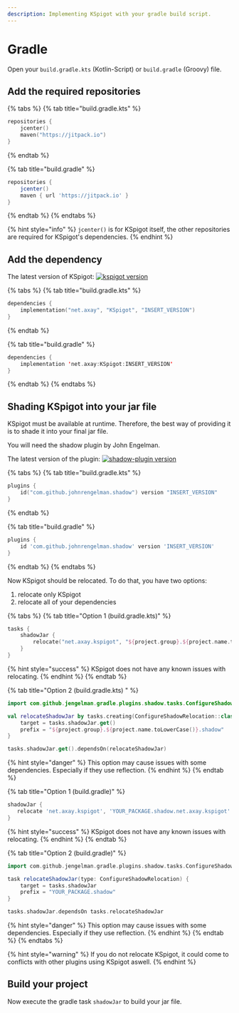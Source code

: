 ```yaml
---
description: Implementing KSpigot with your gradle build script.
---
```


# Gradle

Open your `build.gradle.kts` \(Kotlin-Script\) or `build.gradle` \(Groovy\) file.

## Add the required repositories

{% tabs %}
{% tab title="build.gradle.kts" %}
```kotlin
repositories {
    jcenter()
    maven("https://jitpack.io")
}
```
{% endtab %}

{% tab title="build.gradle" %}
```groovy
repositories {
    jcenter()
    maven { url 'https://jitpack.io' }
}
```
{% endtab %}
{% endtabs %}

{% hint style="info" %}
`jcenter()` is for KSpigot itself, the other repositories are required for KSpigot's dependencies.
{% endhint %}

## Add the dependency

The latest version of KSpigot: [ ![kspigot version](https://img.shields.io/bintray/v/bluefireoly/KSpigot/KSpigot?label=version&style=flat-square) ](gradle.md)

{% tabs %}
{% tab title="build.gradle.kts" %}
```kotlin
dependencies {
    implementation("net.axay", "KSpigot", "INSERT_VERSION")
}
```
{% endtab %}

{% tab title="build.gradle" %}
```kotlin
dependencies {
    implementation 'net.axay:KSpigot:INSERT_VERSION'
}
```
{% endtab %}
{% endtabs %}

## Shading KSpigot into your jar file

KSpigot must be available at runtime. Therefore, the best way of providing it is to shade it into your final jar file.

You will need the shadow plugin by John Engelman.

The latest version of the plugin: [ ![shadow-plugin version](https://api.bintray.com/packages/johnrengelman/gradle-plugins/gradle-shadow-plugin/images/download.png) ](gradle.md)

{% tabs %}
{% tab title="build.gradle.kts" %}
```kotlin
plugins {
    id("com.github.johnrengelman.shadow") version "INSERT_VERSION"
}
```
{% endtab %}

{% tab title="build.gradle" %}
```groovy
plugins {
    id 'com.github.johnrengelman.shadow' version 'INSERT_VERSION'
}
```
{% endtab %}
{% endtabs %}

Now KSpigot should be relocated. To do that, you have two options:

1. relocate only KSpigot
2. relocate all of your dependencies

{% tabs %}
{% tab title="Option 1 \(build.gradle.kts\)" %}
```kotlin
tasks {
    shadowJar {
        relocate("net.axay.kspigot", "${project.group}.${project.name.toLowerCase()}.shadow.net.axay.kspigot")
    }
}
```

{% hint style="success" %}
KSpigot does not have any known issues with relocating.
{% endhint %}
{% endtab %}

{% tab title="Option 2 \(build.gradle.kts\)  " %}
```kotlin
import com.github.jengelman.gradle.plugins.shadow.tasks.ConfigureShadowRelocation

val relocateShadowJar by tasks.creating(ConfigureShadowRelocation::class) {
    target = tasks.shadowJar.get()
    prefix = "${project.group}.${project.name.toLowerCase()}.shadow"
}

tasks.shadowJar.get().dependsOn(relocateShadowJar)
```

{% hint style="danger" %}
This option may cause issues with some dependencies. Especially if they use reflection.
{% endhint %}
{% endtab %}

{% tab title="Option 1 \(build.gradle\)" %}
```groovy
shadowJar {
   relocate 'net.axay.kspigot', 'YOUR_PACKAGE.shadow.net.axay.kspigot'
}
```

{% hint style="success" %}
KSpigot does not have any known issues with relocating.
{% endhint %}
{% endtab %}

{% tab title="Option 2 \(build.gradle\)" %}
```groovy
import com.github.jengelman.gradle.plugins.shadow.tasks.ConfigureShadowRelocation

task relocateShadowJar(type: ConfigureShadowRelocation) {
    target = tasks.shadowJar
    prefix = "YOUR_PACKAGE.shadow"
}

tasks.shadowJar.dependsOn tasks.relocateShadowJar
```

{% hint style="danger" %}
This option may cause issues with some dependencies. Especially if they use reflection.
{% endhint %}
{% endtab %}
{% endtabs %}

{% hint style="warning" %}
If you do not relocate KSpigot, it could come to conflicts with other plugins using KSpigot aswell.
{% endhint %}

## Build your project

Now execute the gradle task `shadowJar` to build your jar file.

